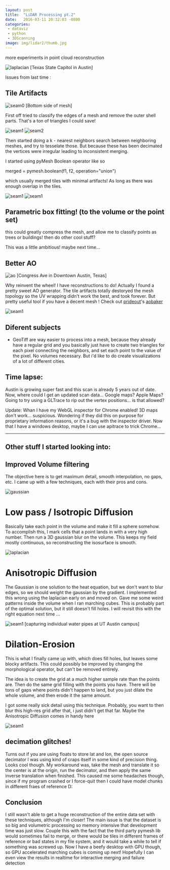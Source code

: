 ```yaml
---
layout: post
title:  "LiDAR Processing pt.2"
date:   2016-03-11 20:32:03 -0800
categories: 
 - dataviz
 - python
 - 3DScanning
image: img/lidar2/thumb.jpg
---
```


more experiments in point cloud reconstruction
<!--more-->

![laplacian](/assets/img/lidar2/capitol.jpg)
[Texas State Capitol in Austin]


Issues from last time : 

## Tile Artifacts


![seam0](/assets/img/lidar2/seam0.jpg)
[Bottom side of mesh]

First off tried to classify the edges of a mesh and remove the outer shell parts. That's a ton of triangles I could save! 

![seam1](/assets/img/lidar2/seam1.jpg)
![seam2](/assets/img/lidar2/seam2.jpg)

Then started doing a k - nearest neighbors search between neighboring meshes, and try to tesselate those. But because these has been decimated the vertices were irregular leading to inconsistent merging. 



 I started using pyMesh Boolean operator like so 

 merged = pymesh.boolean(f1, f2, operation="union")

 which usually merged tiles with minimal artifacts! As long as there was enough overlap in the tiles. 

![seam1](/assets/img/lidar2/merge1.jpg)
![seam1](/assets/img/lidar2/merge2.jpg)

## Parametric box fitting! (to the volume or the point set) 

 this could greatly compress the mesh, and allow me to classify points as trees or buildings! then do other cool stuff?

 This was a little ambitious! maybe next time...


## Better AO

![ao](/assets/img/lidar2/ao.jpg)
[Congress Ave in Downtown Austin, Texas]

Why reinvent the wheel! I have reconstructions to do! Actually I found a pretty sweet AO generator. The tile artifacts totally destoryed the mesh topology so the UV wrapping didn't work the best, and took forever. But pretty useful tool if you have a decent mesh ! Check out [prideout](http://github.prideout.net/)'s  [aobaker](https://github.com/prideout/aobaker)

![seam1](/assets/img/lidar2/thumb.jpg)

## Diferent subjects

 - GeoTiff are way easier to process into a mesh, because they already have a regular grid and you basically just have to create two triangles for each pixel connecting the neighbors, and set each point to the value of the pixel. No volumes necessary. But i'd like to do create visualizations of a lot of different cities.



## Time lapse:

Austin is growing super fast and this scan is already 5 years out of date. Now, where could I get an updated scan data... Google maps? Apple Maps? Going to try using a GLTrace to rip out the vertex positions... is that allowed? 

Update: Whan I have my WebGL inspector for Chrome enabled! 3D maps don't work... suspicious. Wondering if they did this on purpose for proprietary information reasons, or it's a bug with the inspector driver. Now that I have a windows desktop, maybe I can use apitrace to trick Chrome...

---

## Other stuff I started looking into: 

## Improved Volume filtering

The objective here is to get maximum detail, smooth interpolation, no gaps, etc. I came up with a few techniques, each with their pros and cons. 

![gaussian](/assets/img/lidar/blur.jpg)

# Low pass / Isotropic Diffusion

Basically take each point in the volume and make it fill a sphere somehow. To accomplish this, I mark cells that a point lands in with a very high number. Then run a 3D gaussian blur on the volume. This keeps my field mostly continuous, so reconstructing the isosurface is smooth.


![laplacian](/assets/img/lidar2/laplacian.jpg)

# Anisotropic Diffusion

The Gaussian is one solution to the heat equation, but we don't want to blur edges, so we should weight the gaussian by the gradient.
I implemented this wrong using the laplacian early on and moved on. Gave me some weird patterns inside the volume when I ran marching cubes. This is probably part of the optimal solution, but it still doesn't fill holes. I will revisit this with the right equation next time ...


![seam1](/assets/img/lidar2/merge3.jpg)
[capturing individual water pipes at UT Austin campus]

# Dilation-Erosion

This is what I finally came up with, which does fill holes, but leaves some blocky artifacts. This could possibly be improved by changing the morphological operator, but can't be removed entirely.

The idea is to create the grid at a much higher sample rate than the points are. Then do the same grid filling with the points you have. There will be tons of gaps where points didn't happen to land, but you just dilate the whole volume, and then erode it the same amount. 

I got some really sick detail using this technique. Probably, you want to then blur this high-res grid after that, i just didn't get that far. Maybe the Anisotropic Diffusion comes in handy here



![seam1](/assets/img/lidar2/glitch.jpg)

## decimation glitches!

Turns out if you are using floats to store lat and lon, the open source decimator I was using kind of craps itself in some kind of precision thing. Looks cool though. My workaround was, take the mesh and translate it so the center is at the origin, run the decimator, and then apply the same inverse translation when finished. This caused me some headaches though, since if my program crashed or I force-quit then I could have model chunks in different fraes of reference D: 





## Conclusion

I still wasn't able to get a huge reconstruction of the entire data set with these techniques, although I'm closer! The main issue is that the dataset is so big and volumetric processing so memory intensive that development time was just slow. Couple this with the fact that the third party pymesh lib would sometimes fail to merge, or there would be tiles in different frames of reference or bad states in my file system, and it would take a while to tell if something was screwed up. Now I have a beefy desktop with GPU though, so GPU accelerated marching cubes is coming up next! Hopefully I can even view the results in realtime for interactive merging and failure detection
